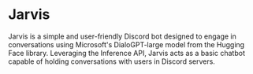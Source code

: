# Jarvis
Jarvis is a simple and user-friendly Discord bot designed to engage in conversations using Microsoft's DialoGPT-large model from the Hugging Face library. Leveraging the Inference API, Jarvis acts as a basic chatbot capable of holding conversations with users in Discord servers.
